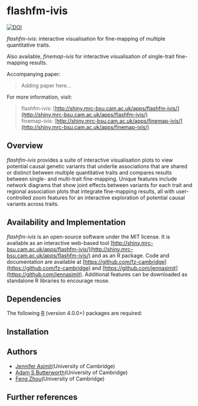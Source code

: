 # flashfm-ivis

<!-- badges: start -->
[![DOI](https://zenodo.org/badge/461200048.svg)](https://zenodo.org/badge/latestdoi/461200048)
<!-- badges: end -->

*flashfm-ivis*: interactive visualisation for fine-mapping of multiple quantitative traits.

Also available, *finemap-ivis* for interactive visualisation of single-trait fine-mapping results.

Accompanying paper:
> Adding paper here...

For more information, visit:
> flashfm-ivis: [http://shiny.mrc-bsu.cam.ac.uk/apps/flashfm-ivis/](http://shiny.mrc-bsu.cam.ac.uk/apps/flashfm-ivis/)   
> finemap-ivis: [http://shiny.mrc-bsu.cam.ac.uk/apps/finemap-ivis/](http://shiny.mrc-bsu.cam.ac.uk/apps/finemap-ivis/) 

## Overview
*flashfm-ivis* provides a suite of interactive visualisation plots to view potential causal genetic variants that underlie associations that are shared or distinct between multiple quantitative traits and compares results between single- and multi-trait fine-mapping. Unique features include network diagrams that show joint effects between variants for each trait and regional association plots that integrate fine-mapping results, all with user-controlled zoom features for an interactive exploration of potential causal variants across traits.

## Availability and Implementation
*flashfm-ivis* is an open-source software under the MIT license. It is available as an interactive web-based tool [http://shiny.mrc-bsu.cam.ac.uk/apps/flashfm-ivis/](http://shiny.mrc-bsu.cam.ac.uk/apps/flashfm-ivis/) and as an R package. Code and documentation are available at [https://github.com/fz-cambridge](https://github.com/fz-cambridge) and [https://github.com/jennasimit](https://github.com/jennasimit). Additional features can be downloaded as standalone R libraries to encourage reuse. 

## Dependencies
The following [R](https://www.r-project.org/) (version 4.0.0+) packages are required:

## Installation

## Authors
   - [Jennifer Asimit](https://www.mrc-bsu.cam.ac.uk/people/in-alphabetical-order/a-to-g/jennifer-asimit/)(University of Cambridge)
   - [Adam S Butterworth](https://www.phpc.cam.ac.uk/people/ceu-group/ceu-senior-academic-staff/adam-butterworth/)(University of Cambridge)
   - [Feng Zhou](https://www.mrc-bsu.cam.ac.uk/people/in-alphabetical-order/t-to-z/feng-zhou/)(University of Cambridge)

## Further references
